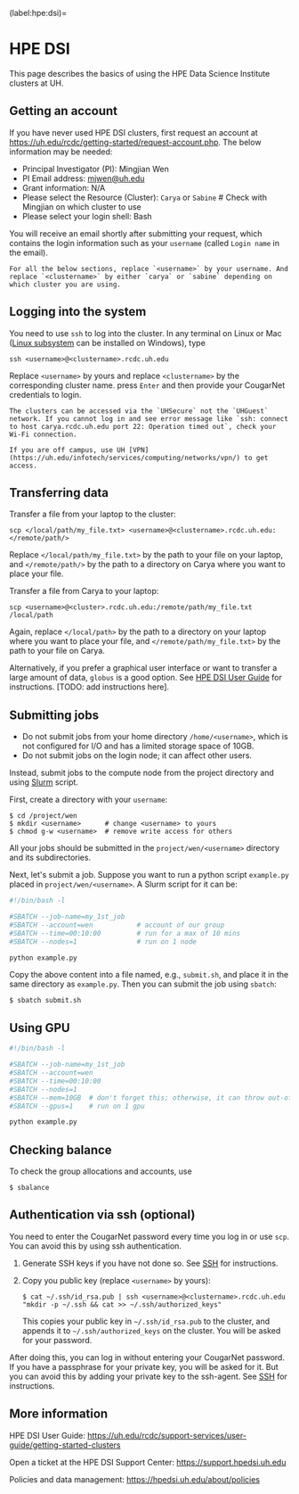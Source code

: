(label:hpe:dsi)=

# HPE DSI

This page describes the basics of using the HPE Data Science Institute clusters at UH.

## Getting an account

If you have never used HPE DSI clusters, first request an account at https://uh.edu/rcdc/getting-started/request-account.php. The below information may be needed:

- Principal Investigator (PI): Mingjian Wen
- PI Email address: mjwen@uh.edu
- Grant information: N/A
- Please select the Resource (Cluster): `Carya` or `Sabine` # Check with Mingjian on which cluster to use
- Please select your login shell: Bash

You will receive an email shortly after submitting your request, which contains the login information such as your `username` (called `Login name` in the email).

```{tip}
For all the below sections, replace `<username>` by your username. And replace `<clustername>` by either `carya` or `sabine` depending on which cluster you are using.
```

## Logging into the system

You need to use `ssh` to log into the cluster.
In any terminal on Linux or Mac ([Linux subsystem](https://docs.microsoft.com/en-us/windows/wsl/) can be installed on Windows), type

```shell
ssh <username>@<clustername>.rcdc.uh.edu
```

Replace `<username>` by yours and replace `<clustername>` by the corresponding cluster name. press `Enter` and then provide your CougarNet credentials to login.

```{tip}
The clusters can be accessed via the `UHSecure` not the `UHGuest` network. If you cannot log in and see error message like `ssh: connect to host carya.rcdc.uh.edu port 22: Operation timed out`, check your Wi-Fi connection.

If you are off campus, use UH [VPN](https://uh.edu/infotech/services/computing/networks/vpn/) to get access.
```

## Transferring data

Transfer a file from your laptop to the cluster:

```shell
scp </local/path/my_file.txt> <username>@<clustername>.rcdc.uh.edu:</remote/path/>
```

Replace `</local/path/my_file.txt>` by the path to your file on your laptop,
and `</remote/path/>` by the path to a directory on Carya where you want to place
your file.

Transfer a file from Carya to your laptop:

```shell
scp <username>@<cluster>.rcdc.uh.edu:/remote/path/my_file.txt /local/path
```

Again, replace `</local/path>` by the path to a directory on your laptop where you want to place
your file, and `</remote/path/my_file.txt>` by the path to your file on Carya.

Alternatively, if you prefer a graphical user interface or want to transfer a large amount of data, `globus` is a good option. See [HPE DSI User Guide](https://uh.edu/rcdc/support-services/user-guide/getting-started-clusters) for instructions. [TODO: add instructions here].

## Submitting jobs

- Do not submit jobs from your home directory `/home/<username>`, which is not configured for I/O and has a limited storage space of 10GB.
- Do not submit jobs on the login node; it can affect other users.

Instead, submit jobs to the compute node from the project directory and using [Slurm](https://slurm.schedmd.com) script.

First, create a directory with your `username`:

```
$ cd /project/wen
$ mkdir <username>      # change <username> to yours
$ chmod g-w <username>  # remove write access for others
```

All your jobs should be submitted in the `project/wen/<username>` directory and its subdirectories.

Next, let's submit a job. Suppose you want to run a python script `example.py` placed in `project/wen/<username>`. A Slurm script for it can be:

```bash
#!/bin/bash -l

#SBATCH --job-name=my_1st_job
#SBATCH --account=wen           # account of our group
#SBATCH --time=00:10:00         # run for a max of 10 mins
#SBATCH --nodes=1               # run on 1 node

python example.py
```

Copy the above content into a file named, e.g., `submit.sh`, and place it in the same directory as `example.py`. Then you can submit the job using `sbatch`:

```
$ sbatch submit.sh
```

## Using GPU

```bash
#!/bin/bash -l

#SBATCH --job-name=my_1st_job
#SBATCH --account=wen
#SBATCH --time=00:10:00
#SBATCH --nodes=1
#SBATCH --mem=10GB  # don't forget this; otherwise, it can throw out-of-memory error
#SBATCH --gpus=1    # run on 1 gpu

python example.py
```

## Checking balance

To check the group allocations and accounts, use

```
$ sbalance
```

## Authentication via ssh (optional)

You need to enter the CougarNet password every time you log in or use `scp`. You can
avoid this by using ssh authentication.

1. Generate SSH keys if you have not done so. See [SSH](label:ssh) for instructions.

2. Copy you public key (replace `<username>` by yours):

   ```shell
   $ cat ~/.ssh/id_rsa.pub | ssh <username>@<clustername>.rcdc.uh.edu "mkdir -p ~/.ssh && cat >> ~/.ssh/authorized_keys"
   ```

   This copies your public key in `~/.ssh/id_rsa.pub` to the cluster, and appends it to
   `~/.ssh/authorized_keys` on the cluster. You will be asked for your password.

After doing this, you can log in without entering your CougarNet password.
If you have a passphrase for your private key, you will be asked for it.
But you can avoid this by adding your private key to the ssh-agent. See
[SSH](label:ssh) for instructions.

## More information

HPE DSI User Guide: https://uh.edu/rcdc/support-services/user-guide/getting-started-clusters

Open a ticket at the HPE DSI Support Center: https://support.hpedsi.uh.edu

Policies and data management: https://hpedsi.uh.edu/about/policies
